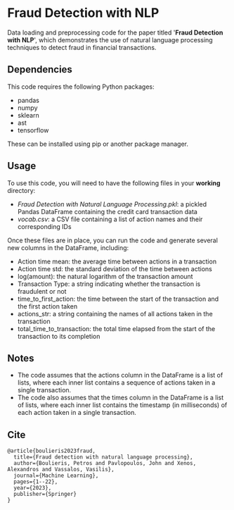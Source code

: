 # Fraud Detection with NLP
Data loading and preprocessing code for the paper titled '**Fraud Detection with NLP**', which demonstrates the use of natural language processing techniques to detect fraud in financial transactions.

## Dependencies
This code requires the following Python packages:

* pandas
* numpy
* sklearn
* ast
* tensorflow

These can be installed using pip or another package manager.

## Usage
To use this code, you will need to have the following files in your **working** directory:

* _Fraud Detection with Natural Language Processing.pkl_: a pickled Pandas DataFrame containing the credit card transaction data
* _vocab.csv_: a CSV file containing a list of action names and their corresponding IDs

Once these files are in place, you can run the code and generate several new columns in the DataFrame, including:

* Action time mean: the average time between actions in a transaction
* Action time std: the standard deviation of the time between actions
* log(amount): the natural logarithm of the transaction amount
* Transaction Type: a string indicating whether the transaction is fraudulent or not
* time_to_first_action: the time between the start of the transaction and the first action taken
* actions_str: a string containing the names of all actions taken in the transaction
* total_time_to_transaction: the total time elapsed from the start of the transaction to its completion

## Notes

* The code assumes that the actions column in the DataFrame is a list of lists, where each inner list contains a sequence of actions taken in a single transaction.
* The code also assumes that the times column in the DataFrame is a list of lists, where each inner list contains the timestamp (in milliseconds) of each action taken in a single transaction.

## Cite
```
@article{boulieris2023fraud,
  title={Fraud detection with natural language processing},
  author={Boulieris, Petros and Pavlopoulos, John and Xenos, Alexandros and Vassalos, Vasilis},
  journal={Machine Learning},
  pages={1--22},
  year={2023},
  publisher={Springer}
}
```
